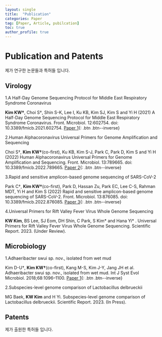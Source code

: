 ```yaml
---
layout: single
title:  "Publication"
categories: Paper
tag: [Paper, Article, pubilcation]
toc: true
author_profile: true
---
```


# Publication and Patents

제가 연구한 논문들과 특허들 입니다. 

## Virology
1.A Half-Day Genome Sequencing Protocol for Middle East Respiratory Syndrome Coronavirus

**Kim KW†**, Choi S†, Shin S-K, Lee I, Ku KB, Kim SJ, Kim S and Yi H (2021) A Half-Day Genome Sequencing Protocol for Middle East Respiratory Syndrome Coronavirus. Front. Microbiol. 12:602754. doi: 10.3389/fmicb.2021.602754.
[Paper 1](https://doi.org/10.3389/fmicb.2021.602754){: .btn .btn--inverse}

2.Human Alphacoronavirus Universal Primers for Genome Amplification and Sequencing

Choi S†, **Kim KW†**(co-first), Ku KB, Kim S-J, Park C, Park D, Kim S and Yi H (2022) Human Alphacoronavirus Universal Primers for Genome Amplification and Sequencing. Front. Microbiol. 13:789665. doi: 10.3389/fmicb.2022.789665.
[Paper 2](https://doi.org/10.3389/fmicb.2022.789665){: .btn .btn--inverse}

3.Rapid and sensitive amplicon-based genome sequencing of SARS-CoV-2

Park C†, **Kim KW†**(co-first), Park D, Hassan Zu, Park EC, Lee C-S, Rahman MDT, Yi H and Kim S (2022) Rapid and sensitive amplicon-based genome sequencing of SARS-CoV-2. Front. Microbiol. 13:876085. doi: 10.3389/fmicb.2022.876085.
[Paper 3](https://doi.org/10.3389/fmicb.2022.876085){: .btn .btn--inverse}

4.Universal Primers for Rift Valley Fever Virus Whole Genome Sequencing

**KW Kim**, BS Lee, SJ Eom, DH Shin, C Park, S Kim* and Hana Yi* . Universal Primers for Rift Valley Fever Virus Whole Genome Sequencing. Scientific Report. 2023. (Under Review).

## Microbiology

1.Adhaeribacter swui sp. nov., isolated from wet mud

Kim D-U†, **Kim KW†**(co-first), Kang M-S, Kim J-Y, Jang JH et al. Adhaeribacter swui sp. nov., isolated from wet mud. Int J Syst Evol Microbiol. 2018;68:1096–1100.
[Paper 1](https://doi.org/10.1099/ijsem.0.002631){: .btn .btn--inverse}

2.Subspecies-level genome comparison of Lactobacillus delbrueckii

MG Baek, **KW Kim** and H Yi. Subspecies-level genome comparison of Lactobacillus delbrueckii. Scientific Report. 2023. (In Press).



## Patents

제가 출원한 특허들 입니다. 
